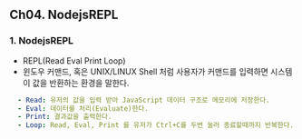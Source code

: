 ## Ch04. NodejsREPL

### 1. NodejsREPL
- REPL(Read Eval Print Loop)
- 윈도우 커맨드, 혹은 UNIX/LINUX Shell 처럼 사용자가 커맨드를 입력하면 시스템이 값을 반환하는 환경을 말한다.
```yaml
  - Read: 유저의 값을 입력 받아 JavaScript 데이터 구조로 메모리에 저장한다.
  - Eval: 데이터를 처리(Evaluate)한다.
  - Print: 결과값을 출력한다.
  - Loop: Read, Eval, Print 를 유저가 Ctrl+C를 두번 눌러 종료할때까지 반복한다.
```